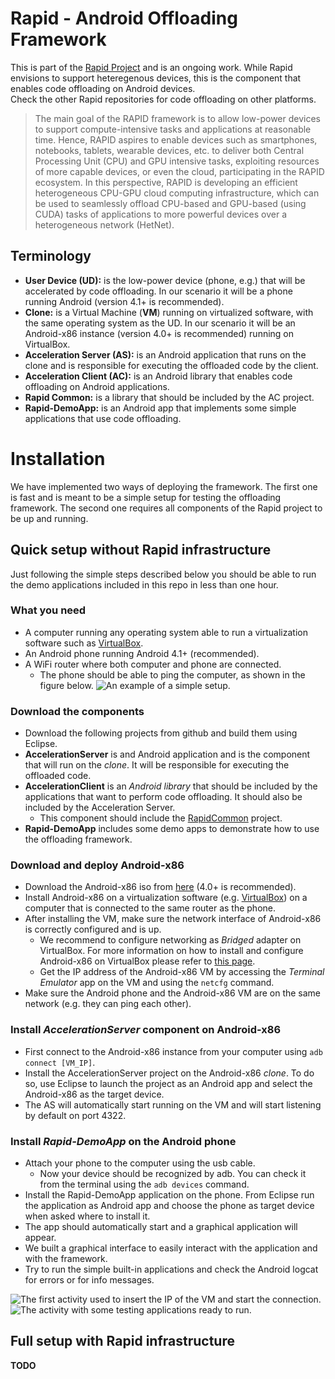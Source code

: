 # Rapid - Android Offloading Framework
This is part of the [Rapid Project](rapid-project.eu) and is an ongoing work. While Rapid envisions to support heteregenous devices, this is the component that enables code offloading on Android devices.  
Check the other Rapid repositories for code offloading on other platforms.

>The main goal of the RAPID framework is to allow low-power devices to support compute-intensive tasks and applications at reasonable time. Hence, RAPID aspires to enable devices such as smartphones, notebooks, tablets, wearable devices, etc. to deliver both Central Processing Unit (CPU) and GPU intensive tasks, exploiting resources of more capable devices, or even the cloud, participating in the RAPID ecosystem. In this perspective, RAPID is developing an efficient heterogeneous CPU-GPU cloud computing infrastructure, which can be used to seamlessly offload CPU-based and GPU-based (using CUDA) tasks of applications to more powerful devices over a heterogeneous network (HetNet).

## Terminology
* **User Device (UD):** is the low-power device (phone, e.g.) that will be accelerated by code offloading. In our scenario it will be a phone running Android (version 4.1+ is recommended).
* **Clone:** is a Virtual Machine (**VM**) running on virtualized software, with the same operating system as the UD. In our scenario it will be an Android-x86 instance (version 4.0+ is recommended) running on VirtualBox.
* **Acceleration Server (AS):** is an Android application that runs on the clone and is responsible for executing the offloaded code by the client.
* **Acceleration Client (AC):** is an Android library that enables code offloading on Android applications.
* **Rapid Common:** is a library that should be included by the AC project.
* **Rapid-DemoApp:** is an Android app that implements some simple applications that use code offloading.

# Installation
We have implemented two ways of deploying the framework. 
The first one is fast and is meant to be a simple setup for testing the offloading framework. 
The second one requires all components of the Rapid project to be up and running.

## Quick setup without Rapid infrastructure
Just following the simple steps described below you should be able to run the demo applications included in this repo in less than one hour.

### What you need
* A computer running any operating system able to run a virtualization software such as [VirtualBox](https://www.virtualbox.org/).
* An Android phone running Android 4.1+ (recommended).
* A WiFi router where both computer and phone are connected.
    * The phone should be able to ping the computer, as shown in the figure below.
![](https://dl.dropboxusercontent.com/u/7728796/img-quick-setup.png "An example of a simple setup.")

### Download the components
* Download the following projects from github and build them using Eclipse.
* **AccelerationServer** is and Android application and is the component that will run on the *clone*. It will be responsible for executing the offloaded code.
* **AccelerationClient** is an *Android library* that should be included by the applications that want to perform code offloading. It should also be included by the Acceleration Server.
    * This component should include the [RapidCommon](https://github.com/RapidProjectH2020/rapid-common) project.
* **Rapid-DemoApp** includes some demo apps to demonstrate how to use the offloading framework.

### Download and deploy Android-x86
* Download the Android-x86 iso from [here](http://www.android-x86.org/) (4.0+ is recommended).
* Install Android-x86 on a virtualization software (e.g. [VirtualBox](https://www.virtualbox.org/)) on a computer that is connected to the same router as the phone.
* After installing the VM, make sure the network interface of Android-x86 is correctly configured and is up.
    * We recommend to configure networking as _Bridged_ adapter on VirtualBox. For more information on how to install and configure Android-x86 on VirtualBox please refer to [this page](http://www.android-x86.org/documents/virtualboxhowto).
    * Get the IP address of the Android-x86 VM by accessing the _Terminal Emulator_ app on the VM and using the ```netcfg``` command.
* Make sure the Android phone and the Android-x86 VM are on the same network (e.g. they can ping each other).

### Install _AccelerationServer_ component on Android-x86
* First connect to the Android-x86 instance from your computer using ```adb connect [VM_IP]```.
* Install the AccelerationServer project on the Android-x86 *clone*. To do so, use Eclipse to launch the project as an Android app and select the Android-x86 as the target device.
* The AS will automatically start running on the VM and will start listening by default on port 4322.

### Install _Rapid-DemoApp_ on the Android phone
* Attach your phone to the computer using the usb cable.
    * Now your device should be recognized by adb. You can check it from the terminal using the ```adb devices``` command.
* Install the Rapid-DemoApp application on the phone. From Eclipse run the application as Android app and choose the phone as target device when asked where to install it.
* The app should automatically start and a graphical application will appear.
* We built a graphical interface to easily interact with the application and with the framework.
* Try to run the simple built-in applications and check the Android logcat for errors or for info messages.

![](https://dl.dropboxusercontent.com/u/7728796/rapid1.png "The first activity used to insert the IP of the VM and start the connection.")
![](https://dl.dropboxusercontent.com/u/7728796/rapid2.png "The activity with some testing applications ready to run.")

## Full setup with Rapid infrastructure
**TODO**


